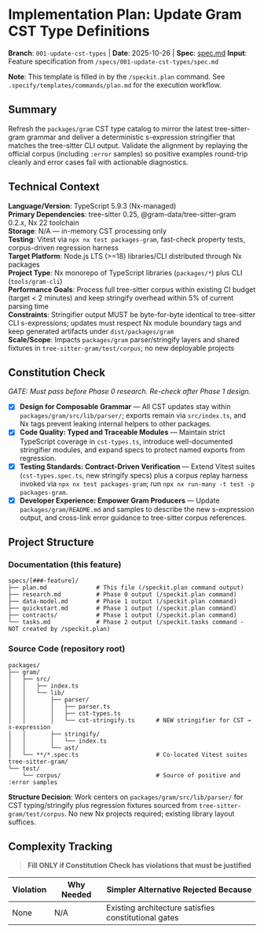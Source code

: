 # Implementation Plan: Update Gram CST Type Definitions

**Branch**: `001-update-cst-types` | **Date**: 2025-10-26 | **Spec**: [spec.md](./spec.md)
**Input**: Feature specification from `/specs/001-update-cst-types/spec.md`

**Note**: This template is filled in by the `/speckit.plan` command. See `.specify/templates/commands/plan.md` for the execution workflow.

## Summary

Refresh the `packages/gram` CST type catalog to mirror the latest tree-sitter-gram grammar and deliver a deterministic s-expression stringifier that matches the tree-sitter CLI output. Validate the alignment by replaying the official corpus (including `:error` samples) so positive examples round-trip cleanly and error cases fail with actionable diagnostics.

## Technical Context

<!--
  ACTION REQUIRED: Replace the content in this section with the technical details
  for the project. The structure here is presented in advisory capacity to guide
  the iteration process.
-->

**Language/Version**: TypeScript 5.9.3 (Nx-managed)  
**Primary Dependencies**: tree-sitter 0.25, @gram-data/tree-sitter-gram 0.2.x, Nx 22 toolchain  
**Storage**: N/A — in-memory CST processing only  
**Testing**: Vitest via `npx nx test packages-gram`, fast-check property tests, corpus-driven regression harness  
**Target Platform**: Node.js LTS (>=18) libraries/CLI distributed through Nx packages  
**Project Type**: Nx monorepo of TypeScript libraries (`packages/*`) plus CLI (`tools/gram-cli`)  
**Performance Goals**: Process full tree-sitter corpus within existing CI budget (target < 2 minutes) and keep stringify overhead within 5% of current parsing time  
**Constraints**: Stringifier output MUST be byte-for-byte identical to tree-sitter CLI s-expressions; updates must respect Nx module boundary tags and keep generated artifacts under `dist/packages/gram`  
**Scale/Scope**: Impacts `packages/gram` parser/stringify layers and shared fixtures in `tree-sitter-gram/test/corpus`; no new deployable projects

## Constitution Check

_GATE: Must pass before Phase 0 research. Re-check after Phase 1 design._

- [x] **Design for Composable Grammar** — All CST updates stay within `packages/gram/src/lib/parser/`; exports remain via `src/index.ts`, and Nx tags prevent leaking internal helpers to other packages.
- [x] **Code Quality: Typed and Traceable Modules** — Maintain strict TypeScript coverage in `cst-types.ts`, introduce well-documented stringifier modules, and expand specs to protect named exports from regression.
- [x] **Testing Standards: Contract-Driven Verification** — Extend Vitest suites (`cst-types.spec.ts`, new stringify specs) plus a corpus replay harness invoked via `npx nx test packages-gram`; run `npx nx run-many -t test -p packages-gram`.
- [x] **Developer Experience: Empower Gram Producers** — Update `packages/gram/README.md` and samples to describe the new s-expression output, and cross-link error guidance to tree-sitter corpus references.

## Project Structure

### Documentation (this feature)

```text
specs/[###-feature]/
├── plan.md              # This file (/speckit.plan command output)
├── research.md          # Phase 0 output (/speckit.plan command)
├── data-model.md        # Phase 1 output (/speckit.plan command)
├── quickstart.md        # Phase 1 output (/speckit.plan command)
├── contracts/           # Phase 1 output (/speckit.plan command)
└── tasks.md             # Phase 2 output (/speckit.tasks command - NOT created by /speckit.plan)
```

### Source Code (repository root)

<!--
  ACTION REQUIRED: Replace the placeholder tree below with the concrete layout
  for this feature. Delete unused options and expand the chosen structure with
  real paths (e.g., apps/admin, packages/something). The delivered plan must
  not include Option labels.
-->

```text
packages/
├── gram/
│   ├── src/
│   │   ├── index.ts
│   │   └── lib/
│   │       ├── parser/
│   │       │   ├── parser.ts
│   │       │   ├── cst-types.ts
│   │       │   └── cst-stringify.ts      # NEW stringifier for CST → s-expression
│   │       ├── stringify/
│   │       │   └── index.ts
│   │       └── ast/
│   └── **/*.spec.ts                      # Co-located Vitest suites
tree-sitter-gram/
└── test/
    └── corpus/                           # Source of positive and :error samples
```

**Structure Decision**: Work centers on `packages/gram/src/lib/parser/` for CST typing/stringify plus regression fixtures sourced from `tree-sitter-gram/test/corpus`. No new Nx projects required; existing library layout suffices.

## Complexity Tracking

> **Fill ONLY if Constitution Check has violations that must be justified**

| Violation | Why Needed | Simpler Alternative Rejected Because                 |
| --------- | ---------- | ---------------------------------------------------- |
| None      | N/A        | Existing architecture satisfies constitutional gates |
